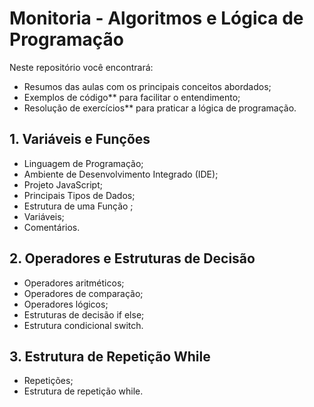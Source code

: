# Monitoria - Algoritmos e Lógica de Programação

Neste repositório você encontrará:  
- Resumos das aulas com os principais conceitos abordados;  
- Exemplos de código** para facilitar o entendimento;  
- Resolução de exercícios** para praticar a lógica de programação.  

## 1. Variáveis e Funções  

- Linguagem de Programação;
- Ambiente de Desenvolvimento Integrado (IDE);
- Projeto JavaScript;
- Principais Tipos de Dados;
- Estrutura de uma Função ;
- Variáveis;
- Comentários.

## 2. Operadores e Estruturas de Decisão

- Operadores aritméticos;
- Operadores de comparação;
- Operadores lógicos;
- Estruturas de decisão if else;
- Estrutura condicional switch.

## 3. Estrutura de Repetição While  
- Repetições;
- Estrutura de repetição while.
